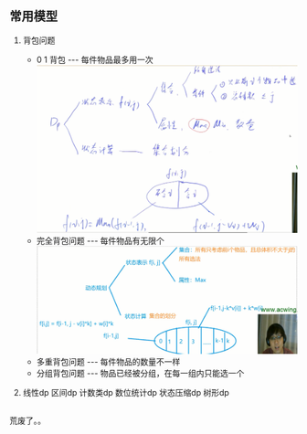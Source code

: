 ## 常用模型
1. 背包问题
    + 0 1 背包 --- 每件物品最多用一次
        ![](image/2020-11-08-10-25-10.png)
    + 完全背包问题 --- 每件物品有无限个
        ![](image/2020-11-12-19-25-39.png)
    + 多重背包问题 --- 每件物品的数量不一样
    + 分组背包问题 --- 物品已经被分组，在每一组内只能选一个

2. 线性dp 区间dp 计数类dp 数位统计dp 状态压缩dp 树形dp


## 



荒废了。。